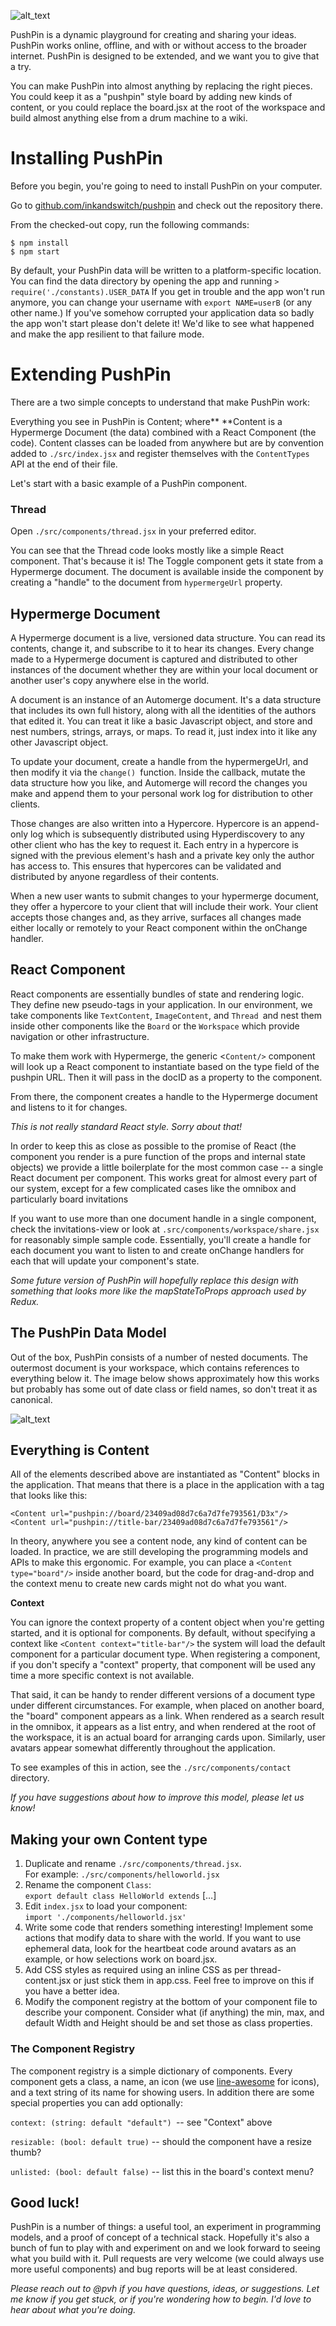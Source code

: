 ![alt_text](docs/iconPushpinLogo.28b06dc7.svg "PushPin logo")


PushPin is a dynamic playground for creating and sharing your ideas. PushPin works online, offline, and with or without access to the broader internet. PushPin is designed to be extended, and we want you to give that a try.

You can make PushPin into almost anything by replacing the right pieces. You could keep it as a "pushpin" style board by adding new kinds of content, or you could replace the board.jsx at the root of the workspace and build almost anything else from a drum machine to a wiki.

# Installing PushPin

Before you begin, you're going to need to install PushPin on your computer.

Go to [github.com/inkandswitch/pushpin](https://github.com/inkandswitch/pushpin) and check out the repository there.

From the checked-out copy, run the following commands:


```
$ npm install
$ npm start
```


By default, your PushPin data will be written to a platform-specific location. You can find the data directory by opening the app and running `> require('./constants).USER_DATA`  If you get in trouble and the app won't run anymore, you can change your username with `export NAME=userB` (or any other name.) If you've somehow corrupted your application data so badly the app won't start please don't delete it! We'd like to see what happened and make the app resilient to that failure mode.


# Extending PushPin

There are a two simple concepts to understand that make PushPin work:

Everything you see in PushPin is Content; where** **Content is a Hypermerge Document (the data) combined with a React Component (the code). Content classes can be loaded from anywhere but are by convention added to `./src/index.jsx` and register themselves with the `ContentTypes `API at the end of their file.

Let's start with a basic example of a PushPin component.


### Thread

Open `./src/components/thread.jsx` in your preferred editor.

You can see that the Thread code looks mostly like a simple React component. That's because it is! The Toggle component gets it state from a Hypermerge document. The document is available inside the component by creating a "handle" to the document from `hypermergeUrl` property. 


## Hypermerge Document

A Hypermerge document is a live, versioned data structure. You can read its contents, change it, and subscribe to it to hear its changes. Every change made to a Hypermerge document is captured and distributed to other instances of the document whether they are within your local document or another user's copy anywhere else in the world.

A document is an instance of an Automerge document. It's a data structure that includes its own full history, along with all the identities of the authors that edited it. You can treat it like a basic Javascript object, and store and nest numbers, strings, arrays, or maps. To read it, just index into it like any other Javascript object.

To update your document, create a handle from the hypermergeUrl, and then modify it via the `change() `function. Inside the callback, mutate the data structure how you like, and Automerge will record the changes you make and append them to your personal work log for distribution to other clients.

Those changes are also written into a Hypercore. Hypercore is an append-only log which is subsequently distributed using Hyperdiscovery to any other client who has the key to request it. Each entry in a hypercore is signed with the previous element's hash and a private key only the author has access to. This ensures that hypercores can be validated and distributed by anyone regardless of their contents.

When a new user wants to submit changes to your hypermerge document, they offer a hypercore to your client that will include their work. Your client accepts those changes and, as they arrive, surfaces all changes made either locally or remotely to your React component within the onChange handler.


## React Component

React components are essentially bundles of state and rendering logic. They define new pseudo-tags in your application. In our environment, we take components like `TextContent`, `ImageContent`, and `Thread `and nest them inside other components like the `Board` or the `Workspace` which provide navigation or other infrastructure.

To make them work with Hypermerge, the generic <`Content/>` component will look up a React component to instantiate based on the type field of the pushpin URL. Then it will pass in the docID as a property to the component.

From there, the component creates a handle to the Hypermerge document and listens to it for changes.

_This is not really standard React style. Sorry about that!_

In order to keep this as close as possible to the promise of React (the component you render is a pure function of the props and internal state objects) we provide a little boilerplate for the most common case -- a single React document per component. This works great for almost every part of our system, except for a few complicated cases like the omnibox and particularly board invitations

If you want to use more than one document handle in a single component, check the invitations-view or look at `.src/components/workspace/share.jsx` for reasonably simple sample code. Essentially, you'll create a handle for each document you want to listen to and create onChange handlers for each that will update your component's state.

_Some future version of PushPin will hopefully replace this design with something that looks more like the mapStateToProps approach used by Redux._


## The PushPin Data Model

Out of the box, PushPin consists of a number of nested documents. The outermost document is your workspace, which contains references to everything below it. The image below shows approximately how this works but probably has some out of date class or field names, so don't treat it as canonical.

![alt_text](docs/data-architecture.png "data architecture")



## Everything is Content

All of the elements described above are instantiated as "Content" blocks in the application. That means that there is a place in the application with a tag that looks like this:

	


```
<Content url="pushpin://board/23409ad08d7c6a7d7fe793561/D3x"/>
<Content url="pushpin://title-bar/23409ad08d7c6a7d7fe793561"/>
```


In theory, anywhere you see a content node, any kind of content can be loaded. In practice, we are still developing the programming models and APIs to make this ergonomic. For example, you can place a `<Content type="board"/>` inside another board, but the code for drag-and-drop and the context menu to create new cards might not do what you want.

**Context**

You can ignore the context property of a content object when you're getting started, and it is optional for components. By default, without specifying a context like `<Content context="title-bar"/>` the system will load the default component for a particular document type. When registering a component, if you don't specify a "context" property, that component will be used any time a more specific context is not available.

That said, it can be handy to render different versions of a document type under different circumstances. For example, when placed on another board, the "board" component appears as a link. When rendered as a search result in the omnibox, it appears as a list entry, and when rendered at the root of the workspace, it is an actual board for arranging cards upon. Similarly, user avatars appear somewhat differently throughout the application.

To see examples of this in action, see the `./src/components/contact` directory.

_If you have suggestions about how to improve this model, please let us know!_


## Making your own Content type



1.  Duplicate and rename  `./src/components/thread.jsx`.  \
For example: `./src/components/helloworld.jsx`
1.  Rename the component `Class`: \
`export default class HelloWorld extends` […]
1.  Edit `index.jsx` to load your component: \
`import './components/helloworld.jsx'`
1.  Write some code that renders something interesting! Implement some actions that modify data to share with the world. If you want to use ephemeral data, look for the heartbeat code around avatars as an example, or how selections work on board.jsx.
1.  Add CSS styles as required using an inline CSS as per thread-content.jsx or just stick them in app.css. Feel free to improve on this if you have a better idea.
1.  Modify the component registry at the bottom of your component file to describe your component. Consider what (if anything) the min, max, and default Width and Height should be and set those as class properties.


### The Component Registry

The component registry is a simple dictionary of components. Every component gets a class, a name, an icon (we use [line-awesome](https://icons8.com/line-awesome/cheatsheet) for icons), and a text string of its name for showing users. In addition there are some special properties you can add optionally:

`context: (string: default "default") `-- see "Context" above

`resizable: (bool: default true)` -- should the component have a resize thumb?

`unlisted: (bool: default false)` -- list this in the board's context menu?


## Good luck!

PushPin is a number of things: a useful tool, an experiment in programming models, and a proof of concept of a technical stack. Hopefully it's also a bunch of fun to play with and experiment on and we look forward to seeing what you build with it. Pull requests are very welcome (we could always use more useful components) and bug reports will be at least considered.

*Please reach out to @pvh if you have questions, ideas, or suggestions. Let me know if you get stuck, or if you're wondering how to begin. I'd love to hear about what you're doing.*
